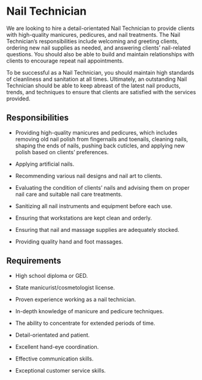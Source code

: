 # Nail Technician

We are looking to hire a detail-orientated Nail Technician to provide clients with high-quality manicures, pedicures, and nail treatments. The Nail Technician’s responsibilities include welcoming and greeting clients, ordering new nail supplies as needed, and answering clients’ nail-related questions. You should also be able to build and maintain relationships with clients to encourage repeat nail appointments.

To be successful as a Nail Technician, you should maintain high standards of cleanliness and sanitation at all times. Ultimately, an outstanding Nail Technician should be able to keep abreast of the latest nail products, trends, and techniques to ensure that clients are satisfied with the services provided.

## Responsibilities

* Providing high-quality manicures and pedicures, which includes removing old nail polish from fingernails and toenails, cleaning nails, shaping the ends of nails, pushing back cuticles, and applying new polish based on clients’ preferences.

* Applying artificial nails.

* Recommending various nail designs and nail art to clients.

* Evaluating the condition of clients’ nails and advising them on proper nail care and suitable nail care treatments.

* Sanitizing all nail instruments and equipment before each use.

* Ensuring that workstations are kept clean and orderly.

* Ensuring that nail and massage supplies are adequately stocked.

* Providing quality hand and foot massages.

## Requirements

* High school diploma or GED.

* State manicurist/cosmetologist license.

* Proven experience working as a nail technician.

* In-depth knowledge of manicure and pedicure techniques.

* The ability to concentrate for extended periods of time.

* Detail-orientated and patient.

* Excellent hand-eye coordination.

* Effective communication skills.

* Exceptional customer service skills.

